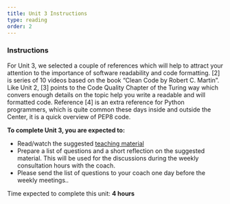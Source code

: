 ```yaml
---
title: Unit 3 Instructions 
type: reading
order: 2
---
```


### Instructions 

For Unit 3, we selected a couple of references which will help to attract your attention to the importance of software readability and code formatting. [2] is series of 10 videos based on the book “Clean Code by Robert C. Martin”. Like Unit 2, [3] points to the Code Quality Chapter of the Turing way which convers enough details on the topic help you write a readable and will formatted code.  Reference [4] is an extra reference for Python programmers, which is quite common these days inside and outside the Center, it is a quick overview of PEP8 code.
 
**To complete Unit 3, you are expected to:** 

 - Read/watch the suggested [teaching material](http://localhost:3000/internal-training/readability-and-code-formatting/teaching_material) 
 - Prepare a list of questions and a short reflection on the suggested material. This will be used for the discussions during the weekly consultation hours with the coach.  
 - Please send the list of questions to your coach one day before the weekly meetings.. 

Time expected to complete this unit: **4 hours**
